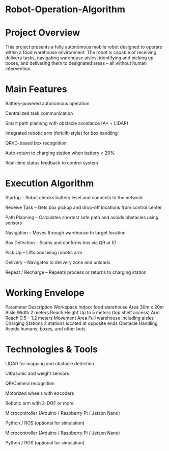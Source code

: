 # Robot-Operation-Algorithm
# Project Overview
This project presents a fully autonomous mobile robot designed to operate within a food warehouse environment. The robot is capable of receiving delivery tasks, navigating warehouse aisles, identifying and picking up boxes, and delivering them to designated areas – all without human intervention.

# Main Features
Battery-powered autonomous operation

Centralized task communication

Smart path planning with obstacle avoidance (A* + LIDAR)

Integrated robotic arm (forklift-style) for box handling

QR/ID-based box recognition

Auto-return to charging station when battery < 20%

Real-time status feedback to control system

# Execution Algorithm
Startup – Robot checks battery level and connects to the network

Receive Task – Gets box pickup and drop-off locations from control center

Path Planning – Calculates shortest safe path and avoids obstacles using sensors

Navigation – Moves through warehouse to target location

Box Detection – Scans and confirms box via QR or ID

Pick Up – Lifts box using robotic arm

Delivery – Navigates to delivery zone and unloads

Repeat / Recharge – Repeats process or returns to charging station

#  Working Envelope
Parameter	Description
Workspace	Indoor food warehouse
Area	30m x 20m
Aisle Width	2 meters
Reach Height	Up to 5 meters (top shelf access)
Arm Reach	0.5 – 1.2 meters
Movement Area	Full warehouse including aisles
Charging Stations	2 stations located at opposite ends
Obstacle Handling	Avoids humans, boxes, and other bots

# Technologies & Tools
LIDAR for mapping and obstacle detection

Ultrasonic and weight sensors

QR/Camera recognition

Motorized wheels with encoders

Robotic arm with 2-DOF or more

Microcontroller (Arduino / Raspberry Pi / Jetson Nano)

Python / ROS (optional for simulation)



Microcontroller (Arduino / Raspberry Pi / Jetson Nano)

Python / ROS (optional for simulation)
